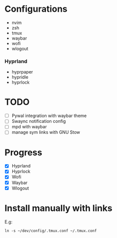 
# Configurations 
- nvim
- zsh
- tmux
- waybar
- wofi
- wlogout

### Hyprland
- hyprpaper
- hypridle
- hyprlock

# TODO

- [ ] Pywal integration with waybar theme
- [ ] Swaync notification config 
- [ ] mpd with waybar 
- [ ] manage sym links with GNU Stow

# Progress
- [x] Hyprland
- [x] Hyprlock
- [X] Wofi
- [x] Waybar
- [x] Wlogout

# Install manually with links

E.g:

~~~
ln -s ~/dev/config/.tmux.conf ~/.tmux.conf
~~~

